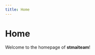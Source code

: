 ```yaml
---
title: Home
---
```


# <i class="fas fa-flask"></i>Home

Welcome to the homepage of <strong>stmaiteam</strong>!

